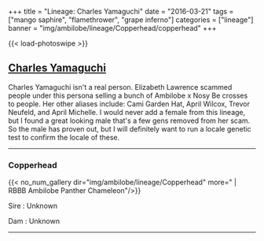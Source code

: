 +++
title = "Lineage: Charles Yamaguchi"
date = "2016-03-21"
tags = ["mango saphire", "flamethrower", "grape inferno"]
categories = ["lineage"]
banner = "img/ambilobe/lineage/Copperhead/copperhead"
+++

{{< load-photoswipe >}}

## [Charles Yamaguchi](https://www.chameleonforums.com/media/albums/ambilobe-panthers-charles-yamaguchi.6126/)

Charles Yamaguchi isn't a real person. Elizabeth Lawrence scammed people under this persona selling a bunch of Ambilobe x Nosy Be crosses to people. Her other aliases include: Cami Garden Hat, April Wilcox, Trevor Neufeld, and April Michelle. I would never add a female from this lineage, but I found a great looking male that's a few gens removed from her scam. So the male has proven out, but I will definitely want to run a locale genetic test to confirm the locale of these.

---

### Copperhead

{{< no_num_gallery dir="img/ambilobe/lineage/Copperhead" more=" | RBBB Ambilobe Panther Chameleon"/>}}

Sire
: Unknown

Dam
: Unknown

---